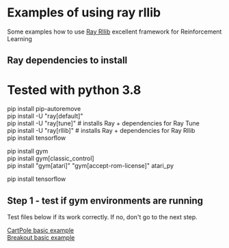# Examples of using ray rllib 

Some examples how to use [Ray Rllib](https://docs.ray.io/en/latest/rllib/index.html#) excellent framework for Reinforcement Learning


## Ray dependencies to install
# Tested with python 3.8
pip install pip-autoremove <br />
pip install -U "ray[default]"<br />
pip install -U "ray[tune]"  # installs Ray + dependencies for Ray Tune<br />
pip install -U "ray[rllib]"  # installs Ray + dependencies for Ray Rllib<br />
pip install tensorflow<br />

pip install gym<br />
pip install gym[classic_control]<br />
pip install "gym[atari]" "gym[accept-rom-license]" atari_py<br />


pip install tensorflow


## Step 1  - test if gym environments are running
Test files below if its work correctly. If no, don't go to the next step.

[CartPole basic example](01a_test_cartpole_env.py)<br />
[Breakout basic example](01b_test_breakout_env.py)<br />

